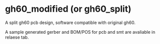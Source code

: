 # gh60_modified (or gh60_split)
A split gh60 pcb design, software compatible with original gh60.

A sample generated gerber and BOM/POS for pcb and smt are avaliable in relaese tab.
